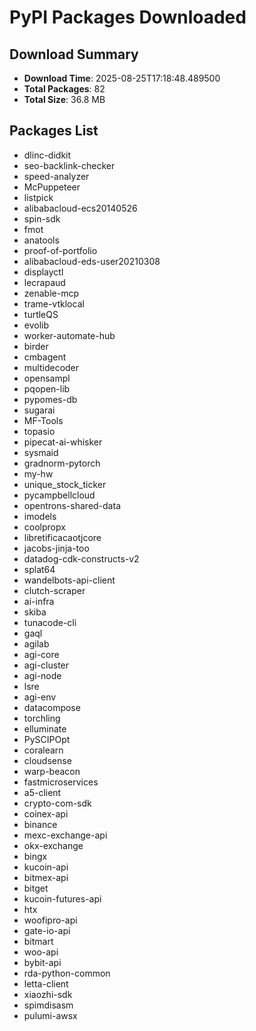 # PyPI Packages Downloaded

## Download Summary
- **Download Time**: 2025-08-25T17:18:48.489500
- **Total Packages**: 82
- **Total Size**: 36.8 MB

## Packages List
- dlinc-didkit
- seo-backlink-checker
- speed-analyzer
- McPuppeteer
- listpick
- alibabacloud-ecs20140526
- spin-sdk
- fmot
- anatools
- proof-of-portfolio
- alibabacloud-eds-user20210308
- displayctl
- lecrapaud
- zenable-mcp
- trame-vtklocal
- turtleQS
- evolib
- worker-automate-hub
- birder
- cmbagent
- multidecoder
- opensampl
- pqopen-lib
- pypomes-db
- sugarai
- MF-Tools
- topasio
- pipecat-ai-whisker
- sysmaid
- gradnorm-pytorch
- my-hw
- unique_stock_ticker
- pycampbellcloud
- opentrons-shared-data
- imodels
- coolpropx
- libretificacaotjcore
- jacobs-jinja-too
- datadog-cdk-constructs-v2
- splat64
- wandelbots-api-client
- clutch-scraper
- ai-infra
- skiba
- tunacode-cli
- gaql
- agilab
- agi-core
- agi-cluster
- agi-node
- lsre
- agi-env
- datacompose
- torchling
- elluminate
- PySCIPOpt
- coralearn
- cloudsense
- warp-beacon
- fastmicroservices
- a5-client
- crypto-com-sdk
- coinex-api
- binance
- mexc-exchange-api
- okx-exchange
- bingx
- kucoin-api
- bitmex-api
- bitget
- kucoin-futures-api
- htx
- woofipro-api
- gate-io-api
- bitmart
- woo-api
- bybit-api
- rda-python-common
- letta-client
- xiaozhi-sdk
- spimdisasm
- pulumi-awsx
